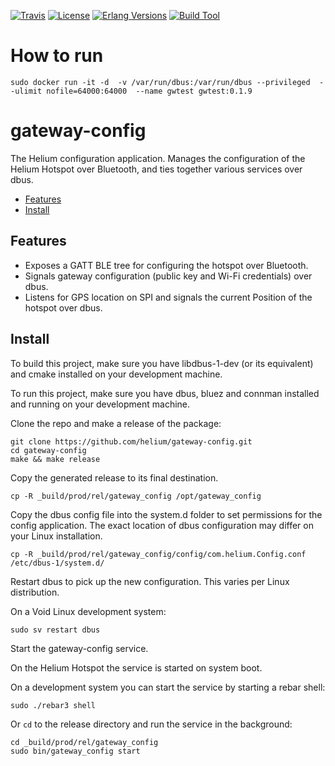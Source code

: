 [![Travis][travis badge]][travis]
[![License][license badge]][license]
[![Erlang Versions][erlang version badge]][erlang]
[![Build Tool][build tool]][rebar]


# How to run
```
sudo docker run -it -d  -v /var/run/dbus:/var/run/dbus --privileged  --ulimit nofile=64000:64000  --name gwtest gwtest:0.1.9

```


# gateway-config

The Helium configuration application. Manages the configuration of the
Helium Hotspot over Bluetooth, and ties together various services over dbus.


  * [Features](#features)
  * [Install](#install)

## Features

  * Exposes a GATT BLE tree for configuring the hotspot over Bluetooth.
  * Signals gateway configuration (public key and Wi-Fi credentials) over dbus.
  * Listens for GPS location on SPI and signals the current Position
    of the hotspot over dbus.

## Install

To build this project, make sure you have libdbus-1-dev (or its equivalent)
and cmake installed on your development machine.

To run this project, make sure you have dbus, bluez and connman installed
and running on your development machine.

Clone the repo and make a release of the package:

``` shell
git clone https://github.com/helium/gateway-config.git
cd gateway-config
make && make release
```

Copy the generated release to its final destination.

``` shell
cp -R _build/prod/rel/gateway_config /opt/gateway_config
```

Copy the dbus config file into the system.d folder to set permissions
for the config application. The exact location of dbus configuration
may differ on your Linux installation.

``` shell
cp -R _build/prod/rel/gateway_config/config/com.helium.Config.conf /etc/dbus-1/system.d/
```

Restart dbus to pick up the new configuration. This varies per Linux
distribution.

On a Void Linux development system:

``` shell
sudo sv restart dbus
```

Start the gateway-config service.

On the Helium Hotspot the service is started on system boot.

On a development system you can start the service by starting a rebar shell:

``` shell
sudo ./rebar3 shell
```

Or `cd` to the release directory and run the service in the background:

``` shell
cd _build/prod/rel/gateway_config
sudo bin/gateway_config start
```

<!-- Badges -->
[travis]: https://travis-ci.com/helium/gateway-config
[travis badge]: https://img.shields.io/travis/com/helium/gateway-config/master.svg?style=flat-square
[hex]: https://hex.pm/packages/ebus
[license]: https://github.com/helium/gateway-config/blob/master/LICENSE
[license badge]: https://img.shields.io/github/license/helium/gateway-config.svg
[erlang version badge]: https://img.shields.io/badge/erlang-21.1-blue.svg?style=flat-square
[build tool]: https://img.shields.io/badge/build%20tool-rebar3-orange.svg?style=flat-square

[rebar]: http://rebar3.org
[erlang]: http://erlang.org
